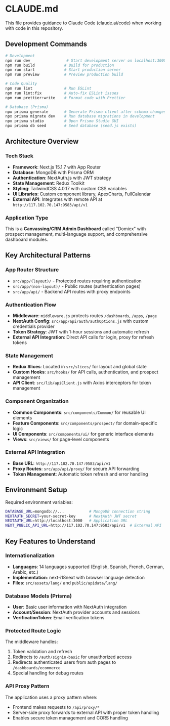# CLAUDE.md

This file provides guidance to Claude Code (claude.ai/code) when working with code in this repository.

## Development Commands

```bash
# Development
npm run dev                # Start development server on localhost:3000
npm run build             # Build for production
npm run start             # Start production server
npm run preview           # Preview production build

# Code Quality
npm run lint              # Run ESLint
npm run lint:fix          # Auto-fix ESLint issues
npm run prettier:write    # Format code with Prettier

# Database (Prisma)
npx prisma generate       # Generate Prisma client after schema changes
npx prisma migrate dev    # Run database migrations in development
npx prisma studio         # Open Prisma Studio GUI
npx prisma db seed        # Seed database (seed.js exists)
```

## Architecture Overview

### Tech Stack
- **Framework**: Next.js 15.1.7 with App Router
- **Database**: MongoDB with Prisma ORM
- **Authentication**: NextAuth.js with JWT strategy
- **State Management**: Redux Toolkit
- **Styling**: TailwindCSS 4.0.17 with custom CSS variables
- **UI Libraries**: Custom component library, ApexCharts, FullCalendar
- **External API**: Integrates with remote API at `http://117.102.70.147:9583/api/v1`

### Application Type
This is a **Canvassing/CRM Admin Dashboard** called "Domiex" with prospect management, multi-language support, and comprehensive dashboard modules.

## Key Architectural Patterns

### App Router Structure
- `src/app/(layout)/` - Protected routes requiring authentication
- `src/app/(non-layout)/` - Public routes (authentication pages)
- `src/app/api/` - Backend API routes with proxy endpoints

### Authentication Flow
- **Middleware**: `middleware.js` protects routes `/dashboards`, `/apps`, `/page`
- **NextAuth Config**: `src/app/api/auth/authOptions.js` with custom credentials provider
- **Token Strategy**: JWT with 1-hour sessions and automatic refresh
- **External API Integration**: Direct API calls for login, proxy for refresh tokens

### State Management
- **Redux Slices**: Located in `src/slices/` for layout and global state
- **Custom Hooks**: `src/hooks/` for API calls, authentication, and prospect management
- **API Client**: `src/lib/apiClient.js` with Axios interceptors for token management

### Component Organization
- **Common Components**: `src/components/Common/` for reusable UI elements
- **Feature Components**: `src/components/prospect/` for domain-specific logic
- **UI Components**: `src/components/ui/` for generic interface elements
- **Views**: `src/views/` for page-level components

### External API Integration
- **Base URL**: `http://117.102.70.147:9583/api/v1`
- **Proxy Routes**: `src/app/api/proxy/` for secure API forwarding
- **Token Management**: Automatic token refresh and error handling

## Environment Setup

Required environment variables:
```bash
DATABASE_URL=mongodb://...           # MongoDB connection string
NEXTAUTH_SECRET=your-secret-key      # NextAuth JWT secret
NEXTAUTH_URL=http://localhost:3000   # Application URL
NEXT_PUBLIC_API_URL=http://117.102.70.147:9583/api/v1  # External API
```

## Key Features to Understand

### Internationalization
- **Languages**: 14 languages supported (English, Spanish, French, German, Arabic, etc.)
- **Implementation**: next-i18next with browser language detection
- **Files**: `src/assets/lang/` and `public/apidata/lang/`

### Database Models (Prisma)
- **User**: Basic user information with NextAuth integration
- **Account/Session**: NextAuth provider accounts and sessions
- **VerificationToken**: Email verification tokens

### Protected Route Logic
The middleware handles:
1. Token validation and refresh
2. Redirects to `/auth/signin-basic` for unauthorized access
3. Redirects authenticated users from auth pages to `/dashboards/ecommerce`
4. Special handling for debug routes

### API Proxy Pattern
The application uses a proxy pattern where:
- Frontend makes requests to `/api/proxy/*`
- Server-side proxy forwards to external API with proper token handling
- Enables secure token management and CORS handling